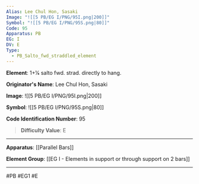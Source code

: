 ```yaml
---
Alias: Lee Chul Hon, Sasaki
Image: "![[5 PB/EG I/PNG/95I.png|200]]"
Symbol: "![[5 PB/EG I/PNG/95S.png|80]]"
Code: 95
Apparatus: PB
EG: I
DV: E
Type:
  - PB_Salto_fwd_straddled_element
---
```

**Element**: 1+1⁄4 salto fwd. strad. directly to hang.

**Originator's Name**: Lee Chul Hon, Sasaki

**Image**:
![[5 PB/EG I/PNG/95I.png|200]]

**Symbol**:
![[5 PB/EG I/PNG/95S.png|80]]

**Code Identification Number**: 95

>**Difficulty Value**: E

___
**Apparatus**: [[Parallel Bars]]

**Element Group**: [[EG I - Elements in support or through support on 2 bars]]
___
#PB #EG1 #E
